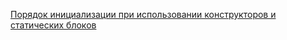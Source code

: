 [Порядок инициализации при использовании конструкторов и статических блоков](https://javarush.com/quests/lectures/jru.module1.lecture15)
